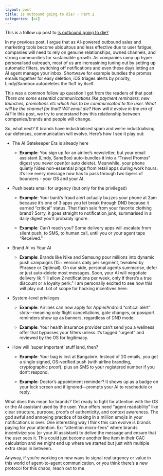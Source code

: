 ```yaml
---
layout: post
title: Is outbound going to die? - Part 2
categories: [ai]
---
```


This is a follow up post to [Is outbound going to die?](https://rnikhil.com/2025/04/25/sales-outbound-ai-dead)

In my previous post, I argue that as AI-powered outbound sales and marketing tools become ubiquitous and less effective due to user fatigue, companies will need to rely on genuine relationships, owned channels, and strong communities for sustainable growth. As companies ramp up hyper personalised outreach, most of us are increasining tuning out by setting up automatic filters, switching off notifications and even these days letting an AI agent manage your inbox. Shortwave for example bundles the promos emails together for easy deletion, iOS triages alerts by priority, Lindy/Sanebox autodeletes the fluff by itself. 

This was a common follow up question I got from the readers of that post: *There are some essential communications like payment reminders, new launches, promotions etc which has to be communicated to the user. What will be the channel for that? Will email die? How will it evolve in the era of AI?* In this post, we try to understand how this relationship between companies/brands and people will change.

So, what next? If brands have industrialised spam and we’re industrialising our defenses, communication will evolve. Here’s how I see it play out:

- The AI Gatekeeper Era is already here

  - **Example**: You sign up for an airline’s newsletter, but your email assistant (Lindy, SaneBox) auto-bundles it into a “Travel Promos” digest you never open(or auto delete). Meanwhile, your phone quietly hides non-essential pings from retail apps during work hours. It’s like every message now has to pass through two layers of bouncers - your OS and your AI.

- Push beats email for urgency (but only for the privileged)

  - **Example**: Your bank’s fraud alert actually buzzes your phone at 2am because it’s one of 3 apps you let break through DND because it earned “critical” status. That flash sale from your favorite clothing brand? Sorry, it goes straight to notification junk, summarised in a daily digest you’ll probably ignore.

  - **Example**: Can’t reach you? Some delivery apps will escalate from silent push, to SMS, to human call, until you or your agent taps “Received.”

- Brand AI vs Your AI

  - **Example**: Brands like Nike and Samsung pour millions into dynamic push campaigns (15+ versions daily per segment, tweaked by Phrasee or Optimail). On our side, personal agents summarise, defer or just auto-delete most messages. Soon, your AI will negotiate delivery lik “I’ll allow 2 notifications per week, only if there’s a true discount or a loyalty perk.” I am personally excited to see how this will play out. Lot of scope for hacking incentives here. 

- System-level privileges

  - **Example**: Airlines can now apply for Apple/Android “critical alert” slots—meaning only flight cancellations, gate changes, or passport reminders show up as banners, regardless of DND mode.

  - **Example**: Your health insurance provider can’t send you a wellness offer that bypasses your filters unless it’s tagged “urgent” and reviewed by the OS for legitimacy.

- How will ‘super important’ stuff land, then?

  - **Example**: Your bag is lost at Bangalore. Instead of 20 emails, you get a single signed, OS-verified push (with airline branding, cryptographic proof), plus an SMS to your registered number if you don’t respond.

  - **Example**: Doctor’s appointment reminder? It shows up as a badge on your lock screen and if ignored—prompts your AI to reschedule or reply.

What does this mean for brands? Get ready to fight for attention with the OS or the AI assistant used by the user. Your offers need “agent readability” like clear structure, purpose, proofs of authenticity, and context awareness. The god awful and annoying practice of baking in a million emojis in your notifications is over. One interesting way I think this can evolve is brands paying for your attention. Ex: “attention micro-fees” where brands incentivize you (or your AI assistant) to delive the message and ensure that the user sees it. This could just become another line item in their CAC calculation and we might end up where we started but just with multiple extra steps in between. 

Anyway, if you’re working on new ways to signal real urgency or value in this world of agent-to-agent communication, or you think there’s a new protocol for this chaos, reach out to me. 
